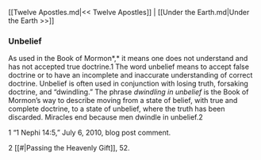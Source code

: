 [[Twelve Apostles.md|<< Twelve Apostles]]  |  [[Under the Earth.md|Under the Earth >>]]

### Unbelief
As used in the Book of Mormon*,* it means one does not understand and has not accepted true doctrine.1 The word unbelief means to accept false doctrine or to have an incomplete and inaccurate understanding of correct doctrine. Unbelief is often used in conjunction with losing truth, forsaking doctrine, and “dwindling.” The phrase *dwindling in unbelief* is the Book of Mormon’s way to describe moving from a state of belief, with true and complete doctrine, to a state of unbelief, where the truth has been discarded. Miracles end because men dwindle in unbelief.2



1 “1 Nephi 14:5,” July 6, 2010, blog post comment.


2
[[#|Passing the Heavenly Gift]], 52.